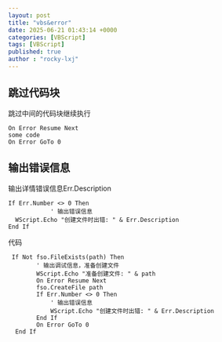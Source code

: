```yaml
---
layout: post
title: "vbs&error"
date: 2025-06-21 01:43:14 +0000
categories: [VBScript]
tags: [VBScript]
published: true
author : "rocky-lxj"
---
```


## 跳过代码块
跳过中间的代码块继续执行
```
On Error Resume Next
some code
On Error GoTo 0
```
## 输出错误信息
输出详情错误信息Err.Description
```
If Err.Number <> 0 Then
            ' 输出错误信息
  WScript.Echo "创建文件时出错: " & Err.Description
End If
```
代码
```
 If Not fso.FileExists(path) Then
        ' 输出调试信息，准备创建文件
        WScript.Echo "准备创建文件: " & path
        On Error Resume Next
        fso.CreateFile path
        If Err.Number <> 0 Then
            ' 输出错误信息
            WScript.Echo "创建文件时出错: " & Err.Description
        End If
        On Error GoTo 0
  End If 
```

